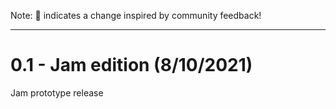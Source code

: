 Note: 📢 indicates a change inspired by community feedback!


---------- 
# 0.1 - Jam edition (8/10/2021)
Jam prototype release

